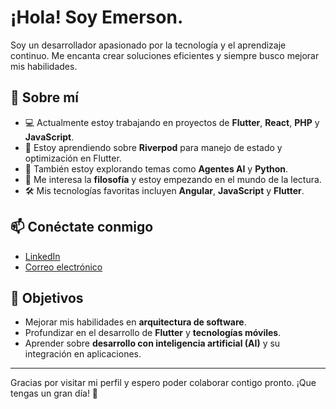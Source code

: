 # ¡Hola! Soy Emerson.

Soy un desarrollador apasionado por la tecnología y el aprendizaje continuo. Me encanta crear soluciones eficientes y siempre busco mejorar mis habilidades.

## 🚀 Sobre mí

- 💻 Actualmente estoy trabajando en proyectos de **Flutter**, **React**, **PHP** y **JavaScript**.
- 🌱 Estoy aprendiendo sobre **Riverpod** para manejo de estado y optimización en Flutter.
- 🔭 También estoy explorando temas como **Agentes AI** y **Python**.
- 🧠 Me interesa la **filosofía** y estoy empezando en el mundo de la lectura.
- 🛠️ Mis tecnologías favoritas incluyen **Angular**, **JavaScript** y **Flutter**.

## 📫 Conéctate conmigo

- [LinkedIn](https://www.linkedin.com/in/emerson-racancoj/)
- [Correo electrónico](mailto:emersonfernando.rl@gmail.com)

## 🎯 Objetivos

- Mejorar mis habilidades en **arquitectura de software**.
- Profundizar en el desarrollo de **Flutter** y **tecnologías móviles**.
- Aprender sobre **desarrollo con inteligencia artificial (AI)** y su integración en aplicaciones.

---

Gracias por visitar mi perfil y espero poder colaborar contigo pronto. ¡Que tengas un gran día! 🚀
